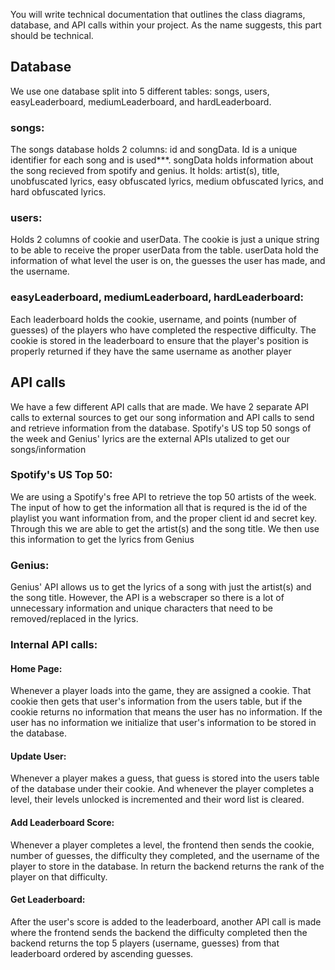 You will write technical documentation that outlines the class diagrams, database, and API calls within your project. As the name suggests, this part should be technical.

<h2><strong>Database</strong></h2>
<p>We use one database split into 5 different tables: songs, users, easyLeaderboard, mediumLeaderboard, and hardLeaderboard.</p>

<h3><strong>songs:</strong></h3>
<p>The songs database holds 2 columns: id and songData. Id is a unique identifier for each song and is used***. songData holds information about the song recieved from spotify and genius. It holds: artist(s), title, unobfuscated lyrics, easy obfuscated lyrics, medium obfuscated lyrics, and hard obfuscated lyrics.</p>

<h3><strong>users:</strong></h3>
<p>Holds 2 columns of cookie and userData. The cookie is just a unique string to be able to receive the proper userData from the table. userData hold the information of what level the user is on, the guesses the user has made, and the username.</p>

<h3><strong>easyLeaderboard, mediumLeaderboard, hardLeaderboard:</strong></h3>
<p>Each leaderboard holds the cookie, username, and points (number of guesses) of the players who have completed the respective difficulty. The cookie is stored in the leaderboard to ensure that the player's position is properly returned if they have the same username as another player</p>

<h2><strong>API calls</strong></h2>
<p>We have a few different API calls that are made. We have 2 separate API calls to external sources to get our song information and API calls to send and retrieve information from the database. Spotify's US top 50 songs of the week and Genius' lyrics are the external APIs utalized to get our songs/information</p>

<h3><strong>Spotify's US Top 50:</strong></h3>
<p>We are using a Spotify's free API to retrieve the top 50 artists of the week. The input of how to get the information all that is requred is the id of the playlist you want information from, and the proper client id and secret key. Through this we are able to get the artist(s) and the song title. We then use this information to get the lyrics from Genius</p>

<h3><strong>Genius:</strong></h3>
<p>Genius' API allows us to get the lyrics of a song with just the artist(s) and the song title. However, the API is a webscraper so there is a lot of unnecessary information and unique characters that need to be removed/replaced in the lyrics.
</p>

<h3><strong>Internal API calls:</strong></h3>
<h4><strong>Home Page:</strong></h4>
<p>Whenever a player loads into the game, they are assigned a cookie. That cookie then gets that user's information from the users table, but if the cookie returns no information that means the user has no information. If the user has no information we initialize that user's information to be stored in the database.
</p>

<h4><strong>Update User:</strong></h4>
<p>Whenever a player makes a guess, that guess is stored into the users table of the database under their cookie. And whenever the player completes a level, their levels unlocked is incremented and their word list is cleared.
</p>

<h4><strong>Add Leaderboard Score:</strong></h4>
<p>Whenever a player completes a level, the frontend then sends the cookie, number of guesses, the difficulty they completed, and the username of the player to store in the database. In return the backend returns the rank of the player on that difficulty.
</p>

<h4><strong>Get Leaderboard:</strong></h4>
<p>After the user's score is added to the leaderboard, another API call is made where the frontend sends the backend the difficulty completed then the backend returns the top 5 players (username, guesses) from that leaderboard ordered by ascending guesses.
</p>